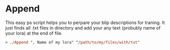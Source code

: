 # Append

This easy ps script helps you to perpare your blip descriptions for traning.
It just finds all .txt files in directory and add your any text (probubly name of your lora) at the end of file.

```ps
> ./Append ", Name of my lora" "/path/to/my/files/with/txt"
```
